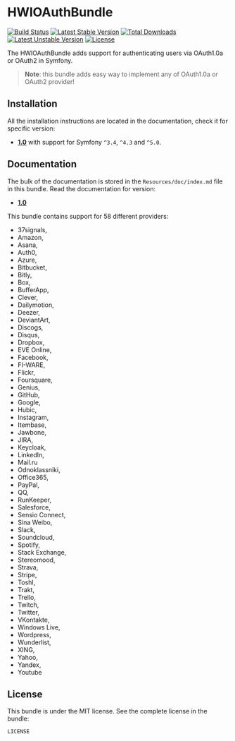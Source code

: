 HWIOAuthBundle
==============

[![Build Status](https://secure.travis-ci.org/hwi/HWIOAuthBundle.svg?branch=master)](http://travis-ci.org/hwi/HWIOAuthBundle) [![Latest Stable Version](https://poser.pugx.org/hwi/oauth-bundle/v/stable.svg)](https://packagist.org/packages/hwi/oauth-bundle) [![Total Downloads](https://poser.pugx.org/hwi/oauth-bundle/downloads.svg)](https://packagist.org/packages/hwi/oauth-bundle) [![Latest Unstable Version](https://poser.pugx.org/hwi/oauth-bundle/v/unstable.svg)](https://packagist.org/packages/hwi/oauth-bundle) [![License](https://poser.pugx.org/hwi/oauth-bundle/license.svg)](https://packagist.org/packages/hwi/oauth-bundle)

The HWIOAuthBundle adds support for authenticating users via OAuth1.0a or OAuth2 in Symfony.

> __Note__: this bundle adds easy way to implement any of OAuth1.0a or OAuth2 provider!

Installation
------------

All the installation instructions are located in the documentation, check it for specific
version:

* [__1.0__](https://github.com/hwi/HWIOAuthBundle/blob/master/Resources/doc/1-setting_up_the_bundle.md) with support for Symfony `^3.4`, `^4.3` and `^5.0`.

Documentation
-------------

The bulk of the documentation is stored in the `Resources/doc/index.md`
file in this bundle. Read the documentation for version:

* [__1.0__](https://github.com/hwi/HWIOAuthBundle/blob/master/Resources/doc/index.md)

This bundle contains support for 58 different providers:
* 37signals,
* Amazon,
* Asana,
* Auth0,
* Azure,
* Bitbucket,
* Bitly,
* Box,
* BufferApp,
* Clever,
* Dailymotion,
* Deezer,
* DeviantArt,
* Discogs,
* Disqus,
* Dropbox,
* EVE Online,
* Facebook,
* FI-WARE,
* Flickr,
* Foursquare,
* Genius,
* GitHub,
* Google,
* Hubic,
* Instagram,
* Itembase,
* Jawbone,
* JIRA,
* Keycloak,
* LinkedIn,
* Mail.ru
* Odnoklassniki,
* Office365,
* PayPal,
* QQ,
* RunKeeper,
* Salesforce,
* Sensio Connect,
* Sina Weibo,
* Slack,
* Soundcloud,
* Spotify,
* Stack Exchange,
* Stereomood,
* Strava,
* Stripe,
* Toshl,
* Trakt,
* Trello,
* Twitch,
* Twitter,
* VKontakte,
* Windows Live,
* Wordpress,
* Wunderlist,
* XING,
* Yahoo,
* Yandex,
* Youtube

License
-------

This bundle is under the MIT license. See the complete license in the bundle:

    LICENSE
